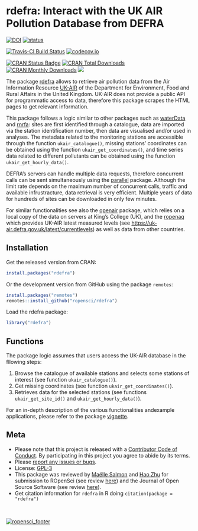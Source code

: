# rdefra: Interact with the UK AIR Pollution Database from DEFRA

[![DOI](https://zenodo.org/badge/DOI/10.5281/zenodo.593187.svg)](https://doi.org/10.5281/zenodo.593187)
[![status](http://joss.theoj.org/papers/57058f6e8a511f3bb0667ef7687cc87d/status.svg)](http://joss.theoj.org/papers/57058f6e8a511f3bb0667ef7687cc87d)

[![Travis-CI Build
Status](https://travis-ci.org/ropensci/rdefra.svg?branch=master)](https://travis-ci.org/ropensci/rdefra)
[![codecov.io](https://codecov.io/gh/ropensci/rdefra/coverage.svg?branch=master)](https://codecov.io/gh/ropensci/rdefra?branch=master)

[![CRAN Status
Badge](http://www.r-pkg.org/badges/version/rdefra)](https://cran.r-project.org/package=rdefra)
[![CRAN Total
Downloads](http://cranlogs.r-pkg.org/badges/grand-total/rdefra)](https://cran.r-project.org/package=rdefra)
[![CRAN Monthly
Downloads](http://cranlogs.r-pkg.org/badges/rdefra)](https://cran.r-project.org/package=rdefra)
[![](https://badges.ropensci.org/68_status.svg)](https://github.com/ropensci/onboarding/issues/68)

The package [rdefra](https://cran.r-project.org/package=rdefra) allows
to retrieve air pollution data from the Air Information Resource
[UK-AIR](https://uk-air.defra.gov.uk/) of the Department for
Environment, Food and Rural Affairs in the United Kingdom. UK-AIR does
not provide a public API for programmatic access to data, therefore this
package scrapes the HTML pages to get relevant information.

This package follows a logic similar to other packages such as
[waterData](https://cran.r-project.org/package=waterData) and
[rnrfa](https://cran.r-project.org/package=rnrfa): sites are first
identified through a catalogue, data are imported via the station
identification number, then data are visualised and/or used in analyses.
The metadata related to the monitoring stations are accessible through
the function `ukair_catalogue()`, missing stations’ coordinates can be
obtained using the function `ukair_get_coordinates()`, and time series
data related to different pollutants can be obtained using the function
`ukair_get_hourly_data()`.

DEFRA’s servers can handle multiple data requests, therefore concurrent
calls can be sent simultaneously using the
[parallel](https://www.R-project.org/) package. Although the limit rate
depends on the maximum number of concurrent calls, traffic and available
infrustracture, data retrieval is very efficient. Multiple years of data
for hundreds of sites can be downloaded in only few minutes.

For similar functionalities see also the
[openair](https://cran.r-project.org/package=openair) package, which
relies on a local copy of the data on servers at King’s College (UK),
and the [ropenaq](https://CRAN.R-project.org/package=ropenaq) which
provides UK-AIR latest measured levels (see
<https://uk-air.defra.gov.uk/latest/currentlevels>) as well as data from
other countries.

## Installation

Get the released version from CRAN:

``` r
install.packages("rdefra")
```

Or the development version from GitHub using the package `remotes`:

``` r
install.packages("remotes")
remotes::install_github("ropensci/rdefra")
```

Load the rdefra package:

``` r
library("rdefra")
```

## Functions

The package logic assumes that users access the UK-AIR database in the
fllowing steps:

1.  Browse the catalogue of available stations and selects some stations
    of interest (see function `ukair_catalogue()`).
2.  Get missing coordinates (see function `ukair_get_coordinates()`).
3.  Retrieves data for the selected stations (see functions
    `ukair_get_site_id()` and `ukair_get_hourly_data()`).

For an in-depth description of the various functionalities andexample
applications, please refer to the package
[vignette](vignettes/rdefra_vignette.md).

## Meta

  - Please note that this project is released with a [Contributor Code
    of Conduct](CONDUCT.md). By participating in this project you agree
    to abide by its terms.
  - Please [report any issues or
    bugs](https://github.com/ropensci/rdefra/issues).
  - License: [GPL-3](https://opensource.org/licenses/GPL-3.0)
  - This package was reviewed by [Maëlle
    Salmon](https://github.com/maelle) and [Hao
    Zhu](https://github.com/haozhu233) for submission to ROpenSci (see
    review [here](https://github.com/ropensci/onboarding/issues/68)) and
    the Journal of Open Source Software (see review
    [here](https://github.com/openjournals/joss-reviews/issues/51)).
  - Get citation information for `rdefra` in R doing `citation(package =
    "rdefra")`

<br/>

[![ropensci\_footer](http://ropensci.org/public_images/github_footer.png)](http://ropensci.org)

